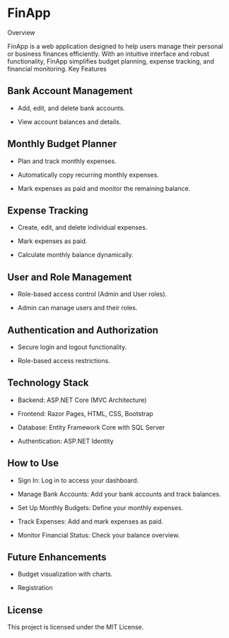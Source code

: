 # FinApp
Overview

FinApp is a web application designed to help users manage their personal or business finances efficiently. With an intuitive interface and robust functionality, FinApp simplifies budget planning, expense tracking, and financial monitoring.
Key Features

## Bank Account Management

- Add, edit, and delete bank accounts.

- View account balances and details.

## Monthly Budget Planner

- Plan and track monthly expenses.

- Automatically copy recurring monthly expenses.

- Mark expenses as paid and monitor the remaining balance.

## Expense Tracking

- Create, edit, and delete individual expenses.

- Mark expenses as paid.

- Calculate monthly balance dynamically.

## User and Role Management

- Role-based access control (Admin and User roles).

- Admin can manage users and their roles.

## Authentication and Authorization

- Secure login and logout functionality.

- Role-based access restrictions.

## Technology Stack

- Backend: ASP.NET Core (MVC Architecture)

- Frontend: Razor Pages, HTML, CSS, Bootstrap

- Database: Entity Framework Core with SQL Server

- Authentication: ASP.NET Identity

## How to Use

- Sign In: Log in to access your dashboard.

- Manage Bank Accounts: Add your bank accounts and track balances.

- Set Up Monthly Budgets: Define your monthly expenses.

- Track Expenses: Add and mark expenses as paid.

- Monitor Financial Status: Check your balance overview.

## Future Enhancements

- Budget visualization with charts.

- Registration

## License

This project is licensed under the MIT License.
